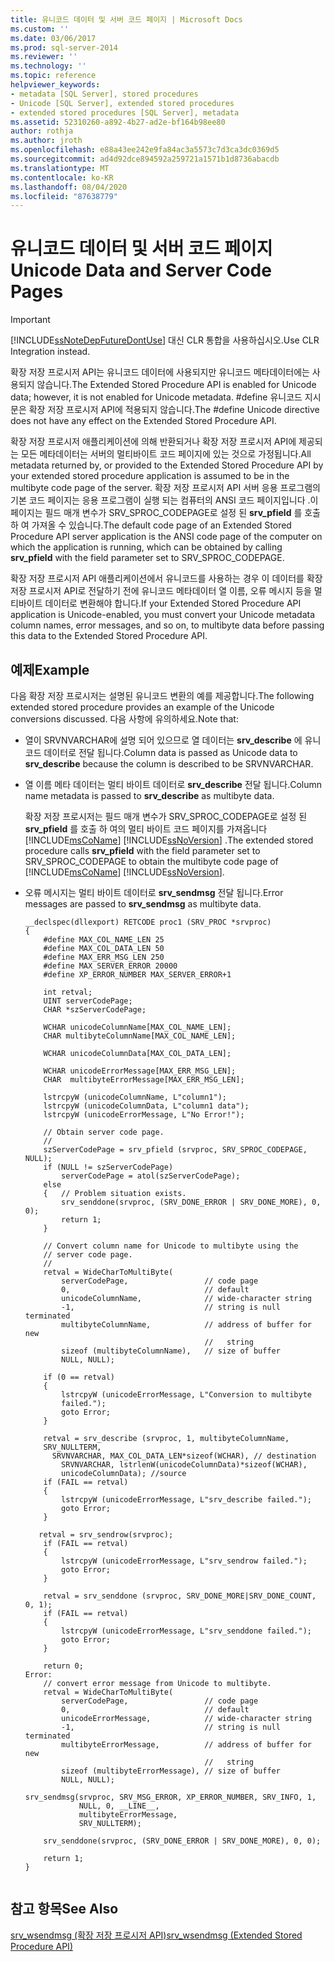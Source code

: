 ```yaml
---
title: 유니코드 데이터 및 서버 코드 페이지 | Microsoft Docs
ms.custom: ''
ms.date: 03/06/2017
ms.prod: sql-server-2014
ms.reviewer: ''
ms.technology: ''
ms.topic: reference
helpviewer_keywords:
- metadata [SQL Server], stored procedures
- Unicode [SQL Server], extended stored procedures
- extended stored procedures [SQL Server], metadata
ms.assetid: 52310260-a892-4b27-ad2e-bf164b98ee80
author: rothja
ms.author: jroth
ms.openlocfilehash: e88a43ee242e9fa84ac3a5573c7d3ca3dc0369d5
ms.sourcegitcommit: ad4d92dce894592a259721a1571b1d8736abacdb
ms.translationtype: MT
ms.contentlocale: ko-KR
ms.lasthandoff: 08/04/2020
ms.locfileid: "87638779"
---
```

# <a name="unicode-data-and-server-code-pages"></a><span data-ttu-id="e8f87-102">유니코드 데이터 및 서버 코드 페이지</span><span class="sxs-lookup"><span data-stu-id="e8f87-102">Unicode Data and Server Code Pages</span></span>
    
> [!IMPORTANT]  
>  [!INCLUDE[ssNoteDepFutureDontUse](../../includes/ssnotedepfuturedontuse-md.md)] <span data-ttu-id="e8f87-103">대신 CLR 통합을 사용하십시오.</span><span class="sxs-lookup"><span data-stu-id="e8f87-103">Use CLR Integration instead.</span></span>  
  
 <span data-ttu-id="e8f87-104">확장 저장 프로시저 API는 유니코드 데이터에 사용되지만 유니코드 메타데이터에는 사용되지 않습니다.</span><span class="sxs-lookup"><span data-stu-id="e8f87-104">The Extended Stored Procedure API is enabled for Unicode data; however, it is not enabled for Unicode metadata.</span></span> <span data-ttu-id="e8f87-105">#define 유니코드 지시문은 확장 저장 프로시저 API에 적용되지 않습니다.</span><span class="sxs-lookup"><span data-stu-id="e8f87-105">The #define Unicode directive does not have any effect on the Extended Stored Procedure API.</span></span>  
  
 <span data-ttu-id="e8f87-106">확장 저장 프로시저 애플리케이션에 의해 반환되거나 확장 저장 프로시저 API에 제공되는 모든 메타데이터는 서버의 멀티바이트 코드 페이지에 있는 것으로 가정됩니다.</span><span class="sxs-lookup"><span data-stu-id="e8f87-106">All metadata returned by, or provided to the Extended Stored Procedure API by your extended stored procedure application is assumed to be in the multibyte code page of the server.</span></span> <span data-ttu-id="e8f87-107">확장 저장 프로시저 API 서버 응용 프로그램의 기본 코드 페이지는 응용 프로그램이 실행 되는 컴퓨터의 ANSI 코드 페이지입니다 .이 페이지는 필드 매개 변수가 SRV_SPROC_CODEPAGE로 설정 된 **srv_pfield** 를 호출 하 여 가져올 수 있습니다.</span><span class="sxs-lookup"><span data-stu-id="e8f87-107">The default code page of an Extended Stored Procedure API server application is the ANSI code page of the computer on which the application is running, which can be obtained by calling **srv_pfield** with the field parameter set to SRV_SPROC_CODEPAGE.</span></span>  
  
 <span data-ttu-id="e8f87-108">확장 저장 프로시저 API 애플리케이션에서 유니코드를 사용하는 경우 이 데이터를 확장 저장 프로시저 API로 전달하기 전에 유니코드 메타데이터 열 이름, 오류 메시지 등을 멀티바이트 데이터로 변환해야 합니다.</span><span class="sxs-lookup"><span data-stu-id="e8f87-108">If your Extended Stored Procedure API application is Unicode-enabled, you must convert your Unicode metadata column names, error messages, and so on, to multibyte data before passing this data to the Extended Stored Procedure API.</span></span>  
  
## <a name="example"></a><span data-ttu-id="e8f87-109">예제</span><span class="sxs-lookup"><span data-stu-id="e8f87-109">Example</span></span>  
 <span data-ttu-id="e8f87-110">다음 확장 저장 프로시저는 설명된 유니코드 변환의 예를 제공합니다.</span><span class="sxs-lookup"><span data-stu-id="e8f87-110">The following extended stored procedure provides an example of the Unicode conversions discussed.</span></span> <span data-ttu-id="e8f87-111">다음 사항에 유의하세요.</span><span class="sxs-lookup"><span data-stu-id="e8f87-111">Note that:</span></span>  
  
-   <span data-ttu-id="e8f87-112">열이 SRVNVARCHAR에 설명 되어 있으므로 열 데이터는 **srv_describe** 에 유니코드 데이터로 전달 됩니다.</span><span class="sxs-lookup"><span data-stu-id="e8f87-112">Column data is passed as Unicode data to **srv_describe** because the column is described to be SRVNVARCHAR.</span></span>  
  
-   <span data-ttu-id="e8f87-113">열 이름 메타 데이터는 멀티 바이트 데이터로 **srv_describe** 전달 됩니다.</span><span class="sxs-lookup"><span data-stu-id="e8f87-113">Column name metadata is passed to **srv_describe** as multibyte data.</span></span>  
  
     <span data-ttu-id="e8f87-114">확장 저장 프로시저는 필드 매개 변수가 SRV_SPROC_CODEPAGE로 설정 된 **srv_pfield** 를 호출 하 여의 멀티 바이트 코드 페이지를 가져옵니다 [!INCLUDE[msCoName](../../includes/msconame-md.md)] [!INCLUDE[ssNoVersion](../../includes/ssnoversion-md.md)] .</span><span class="sxs-lookup"><span data-stu-id="e8f87-114">The extended stored procedure calls **srv_pfield** with the field parameter set to SRV_SPROC_CODEPAGE to obtain the multibyte code page of [!INCLUDE[msCoName](../../includes/msconame-md.md)] [!INCLUDE[ssNoVersion](../../includes/ssnoversion-md.md)].</span></span>  
  
-   <span data-ttu-id="e8f87-115">오류 메시지는 멀티 바이트 데이터로 **srv_sendmsg** 전달 됩니다.</span><span class="sxs-lookup"><span data-stu-id="e8f87-115">Error messages are passed to **srv_sendmsg** as multibyte data.</span></span>  
  
    ```  
    __declspec(dllexport) RETCODE proc1 (SRV_PROC *srvproc)  
    {  
        #define MAX_COL_NAME_LEN 25  
        #define MAX_COL_DATA_LEN 50  
        #define MAX_ERR_MSG_LEN 250  
        #define MAX_SERVER_ERROR 20000  
        #define XP_ERROR_NUMBER MAX_SERVER_ERROR+1  
  
        int retval;  
        UINT serverCodePage;  
        CHAR *szServerCodePage;  
  
        WCHAR unicodeColumnName[MAX_COL_NAME_LEN];  
        CHAR multibyteColumnName[MAX_COL_NAME_LEN];  
  
        WCHAR unicodeColumnData[MAX_COL_DATA_LEN];  
  
        WCHAR unicodeErrorMessage[MAX_ERR_MSG_LEN];  
        CHAR  multibyteErrorMessage[MAX_ERR_MSG_LEN];  
  
        lstrcpyW (unicodeColumnName, L"column1");  
        lstrcpyW (unicodeColumnData, L"column1 data");  
        lstrcpyW (unicodeErrorMessage, L"No Error!");  
  
        // Obtain server code page.  
        //  
        szServerCodePage = srv_pfield (srvproc, SRV_SPROC_CODEPAGE, NULL);      
        if (NULL != szServerCodePage)  
            serverCodePage = atol(szServerCodePage);  
        else   
        {   // Problem situation exists.  
            srv_senddone(srvproc, (SRV_DONE_ERROR | SRV_DONE_MORE), 0, 0);  
            return 1;  
        }  
  
        // Convert column name for Unicode to multibyte using the   
        // server code page.  
        //  
        retval = WideCharToMultiByte(    
            serverCodePage,                 // code page  
            0,                              // default  
            unicodeColumnName,              // wide-character string  
            -1,                             // string is null terminated  
            multibyteColumnName,            // address of buffer for new  
                                            //   string  
            sizeof (multibyteColumnName),   // size of buffer  
            NULL, NULL);  
  
        if (0 == retval)  
        {  
            lstrcpyW (unicodeErrorMessage, L"Conversion to multibyte  
            failed.");  
            goto Error;  
        }  
  
        retval = srv_describe (srvproc, 1, multibyteColumnName,  
        SRV_NULLTERM,   
          SRVNVARCHAR, MAX_COL_DATA_LEN*sizeof(WCHAR), // destination  
            SRVNVARCHAR, lstrlenW(unicodeColumnData)*sizeof(WCHAR),  
            unicodeColumnData); //source  
        if (FAIL == retval)  
        {  
            lstrcpyW (unicodeErrorMessage, L"srv_describe failed.");  
            goto Error;  
        }  
  
       retval = srv_sendrow(srvproc);  
        if (FAIL == retval)  
        {  
            lstrcpyW (unicodeErrorMessage, L"srv_sendrow failed.");  
            goto Error;  
        }  
  
        retval = srv_senddone (srvproc, SRV_DONE_MORE|SRV_DONE_COUNT, 0, 1);  
        if (FAIL == retval)  
        {  
            lstrcpyW (unicodeErrorMessage, L"srv_senddone failed.");  
            goto Error;  
        }  
  
        return 0;  
    Error:  
        // convert error message from Unicode to multibyte.  
        retval = WideCharToMultiByte(    
            serverCodePage,                 // code page  
            0,                              // default  
            unicodeErrorMessage,            // wide-character string  
            -1,                             // string is null terminated  
            multibyteErrorMessage,          // address of buffer for new  
                                            //   string  
            sizeof (multibyteErrorMessage), // size of buffer  
            NULL, NULL);  
  
    srv_sendmsg(srvproc, SRV_MSG_ERROR, XP_ERROR_NUMBER, SRV_INFO, 1,  
                NULL, 0, __LINE__,   
                multibyteErrorMessage,  
                SRV_NULLTERM);  
  
        srv_senddone(srvproc, (SRV_DONE_ERROR | SRV_DONE_MORE), 0, 0);  
  
        return 1;  
    }  
  
    ```  
  
## <a name="see-also"></a><span data-ttu-id="e8f87-116">참고 항목</span><span class="sxs-lookup"><span data-stu-id="e8f87-116">See Also</span></span>  
 [<span data-ttu-id="e8f87-117">srv_wsendmsg &#40;확장 저장 프로시저 API&#41;</span><span class="sxs-lookup"><span data-stu-id="e8f87-117">srv_wsendmsg &#40;Extended Stored Procedure API&#41;</span></span>](../extended-stored-procedures-reference/srv-wsendmsg-extended-stored-procedure-api.md)  
  
  
